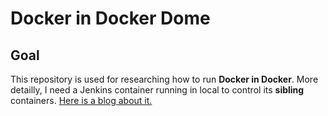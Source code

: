 # Docker in Docker Dome

## Goal
This repository is used for researching how to run **Docker in Docker**.
More detailly, I need a Jenkins container running in local to control its **sibling** containers. [Here is a blog about it.][1]















[1]: https://jpetazzo.github.io/2015/09/03/do-not-use-docker-in-docker-for-ci/



